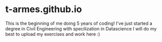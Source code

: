 # t-armes.github.io
This is the beginning of me doing 5 years of coding!
I've just started a degree in Civil Engineering with specilization in Datascience
I will do my best to upload my exercises and work here :)

